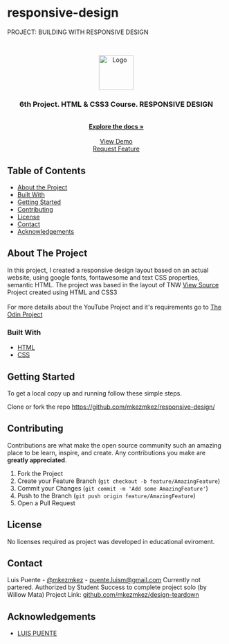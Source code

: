 # responsive-design
PROJECT: BUILDING WITH RESPONSIVE DESIGN
<!--
*** Thanks for checking out this README Template. If you have a suggestion that would
*** make this better, please fork the repo and create a pull request or simply open
*** an issue with the tag "enhancement".
*** Thanks again! Now go create something AMAZING! :D
***
***
***
*** To avoid retyping too much info. Do a search and replace for the following:
*** github_username, repo, twitter_handle, email
-->





<!-- PROJECT SHIELDS -->
<!--
*** I'm using markdown "reference style" links for readability.
*** Reference links are enclosed in brackets [ ] instead of parentheses ( ).
*** See the bottom of this document for the declaration of the reference variables
*** for contributors-url, forks-url, etc. This is an optional, concise syntax you may use.
*** https://www.markdownguide.org/basic-syntax/#reference-style-links
-->
<!-- PROJECT LOGO -->
<br />
<p align="center">
  <a href="https://github.com/mkezmkez/responsive-design/tree/responsive">
    <img src="https://github.com/mkezmkez/appleclone/raw/master/assets/microverse-logo.png" alt="Logo" width="80" height="80">
  </a>

  <h3 align="center">6th Project. HTML & CSS3 Course. RESPONSIVE DESIGN</h3>

  <p align="center">

<br>
    <a href="https://github.com/mkezmkez/responsive-design/tree/responsive"><strong>Explore the docs »</strong></a>
<br>
<br> 
    <a href="https://rawcdn.githack.com/mkezmkez/responsive-design/4185f6b2ba09c547cb2d2f5005c9af7d26f31c76/index.html">View Demo</a>
<br> 
    <a href="https://github.com/mkezmkez/responsive-design/issues">Request Feature</a>
  </p>




<!-- TABLE OF CONTENTS -->
## Table of Contents

* [About the Project](#about-the-project)
* [Built With](#built-with)
* [Getting Started](#getting-started)
* [Contributing](#contributing)
* [License](#license)
* [Contact](#contact)
* [Acknowledgements](#acknowledgements)



<!-- ABOUT THE PROJECT -->
## About The Project

In this project, I created a responsive design layout based on an actual website, using google fonts, fontawesome and text CSS properties, semantic HTML. The project was based in the layout of TNW <a href="https://www.thenextweb.com/"> View Source </a>
<br>
Project created using HTML and CSS3
<br>
<br>
For more details about the YouTube Project and it's requirements go to <a href="https://www.theodinproject.com/courses/html5-and-css3/lessons/responsive-design"> The Odin Project</a>

### Built With

* [HTML](https://developer.mozilla.org/en-US/docs/Web/HTML)
* [CSS](https://developer.mozilla.org/en-US/docs/Web/CSS)



<!-- GETTING STARTED -->
## Getting Started

To get a local copy up and running follow these simple steps.

Clone or fork the repo <https://github.com/mkezmkez/responsive-design/>


<!-- CONTRIBUTING -->
## Contributing

Contributions are what make the open source community such an amazing place to be learn, inspire, and create. Any contributions you make are **greatly appreciated**.

1. Fork the Project
2. Create your Feature Branch (`git checkout -b feature/AmazingFeature`)
3. Commit your Changes (`git commit -m 'Add some AmazingFeature'`)
4. Push to the Branch (`git push origin feature/AmazingFeature`)
5. Open a Pull Request



<!-- LICENSE -->
## License

No licenses required as project was developed in educational eviroment.


<!-- CONTACT -->
## Contact

Luis Puente - [@mkezmkez](https://twitter.com/mkezkmez) - puente.luism@gmail.com
Currently not partered. Authorized by Student Success to complete project solo (by Willow Mata)
Project Link: [github.com/mkezmkez/design-teardown](https://github.com/mkezmkez/design-teardown)



<!-- ACKNOWLEDGEMENTS -->
## Acknowledgements

* [LUIS PUENTE](https://github.com/mkezmkez)
